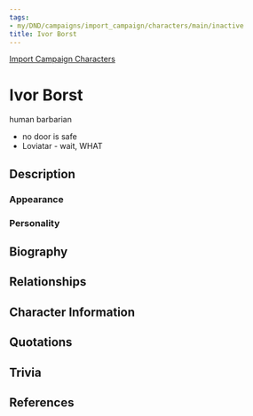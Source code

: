 ```yaml
---
tags:
- my/DND/campaigns/import_campaign/characters/main/inactive
title: Ivor Borst
---
```


[Import Campaign Characters](/dnd/characters/)

# Ivor Borst

human barbarian

-   no door is safe
-   Loviatar - wait, WHAT

## Description

### Appearance

### Personality

## Biography

## Relationships

## Character Information

## Quotations

## Trivia

## References